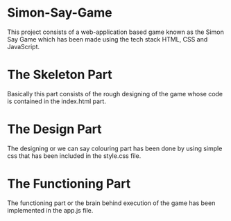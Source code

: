 # Simon-Say-Game
This project consists of a web-application based game known as the Simon Say Game which has been made using the tech stack HTML, CSS and JavaScript.

# The Skeleton Part
Basically this part consists of the rough designing of the game whose code is contained in the index.html part.

# The Design Part
The designing or we can say colouring part has been done by using simple css that has been included in the style.css file.

# The Functioning Part
The functioning part or the brain behind execution of the game has been implemented in the app.js file.

